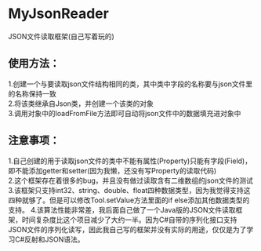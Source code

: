 # MyJsonReader  
JSON文件读取框架(自己写着玩的)  
## 使用方法：  
1.创建一个与要读取json文件结构相同的类，其中类中字段的名称要与json文件里的名称保持一致  
2.将该类继承自Json类，并创建一个该类的对象  
3.调用对象中的loadFromFile方法即可自动将json文件中的数据填充进对象中  
## 注意事项：  
1.自己创建的用于读取json文件的类中不能有属性(Property)只能有字段(Field)，即不能添加getter和setter(因为我懒，还没有写Property的读取代码)  
2.这个框架存在着很多的bug，并且没有做过读取含有二维数组的json文件的测试  
3.该框架只支持int32、string、double、float四种数据类型，因为我觉得支持这四种就够了。但是可以修改Tool.setValue方法里面的if else添加其他数据类型的支持。
4.该算法性能非常差，我后面自己做了一个Java版的JSON文件读取框架，时间复杂度比这个项目减少了大约一半。因为C#自带的序列化接口支持JSON文件的序列化读写，因此我自己写的框架并没有实际的用途，仅仅是为了学习C#反射和JSON语法。

